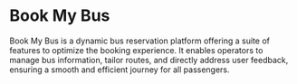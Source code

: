 # Book My Bus

Book My Bus is a dynamic bus reservation platform offering a suite of features to optimize the booking experience. It enables operators to manage bus information, tailor routes, and directly address user feedback, ensuring a smooth and efficient journey for all passengers.
